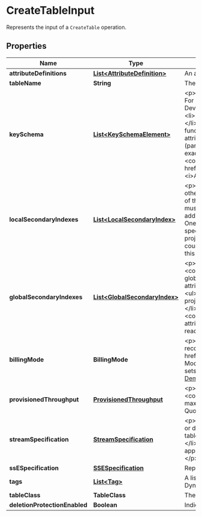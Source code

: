 

# CreateTableInput

Represents the input of a <code>CreateTable</code> operation.

## Properties

| Name | Type | Description | Notes |
|------------ | ------------- | ------------- | -------------|
|**attributeDefinitions** | [**List&lt;AttributeDefinition&gt;**](AttributeDefinition.md) | An array of attributes that describe the key schema for the table and indexes. |  |
|**tableName** | **String** | The name of the table to create. |  |
|**keySchema** | [**List&lt;KeySchemaElement&gt;**](KeySchemaElement.md) | &lt;p&gt;Specifies the attributes that make up the primary key for a table or an index. The attributes in &lt;code&gt;KeySchema&lt;/code&gt; must also be defined in the &lt;code&gt;AttributeDefinitions&lt;/code&gt; array. For more information, see &lt;a href&#x3D;\&quot;https://docs.aws.amazon.com/amazondynamodb/latest/developerguide/DataModel.html\&quot;&gt;Data Model&lt;/a&gt; in the &lt;i&gt;Amazon DynamoDB Developer Guide&lt;/i&gt;.&lt;/p&gt; &lt;p&gt;Each &lt;code&gt;KeySchemaElement&lt;/code&gt; in the array is composed of:&lt;/p&gt; &lt;ul&gt; &lt;li&gt; &lt;p&gt; &lt;code&gt;AttributeName&lt;/code&gt; - The name of this key attribute.&lt;/p&gt; &lt;/li&gt; &lt;li&gt; &lt;p&gt; &lt;code&gt;KeyType&lt;/code&gt; - The role that the key attribute will assume:&lt;/p&gt; &lt;ul&gt; &lt;li&gt; &lt;p&gt; &lt;code&gt;HASH&lt;/code&gt; - partition key&lt;/p&gt; &lt;/li&gt; &lt;li&gt; &lt;p&gt; &lt;code&gt;RANGE&lt;/code&gt; - sort key&lt;/p&gt; &lt;/li&gt; &lt;/ul&gt; &lt;/li&gt; &lt;/ul&gt; &lt;note&gt; &lt;p&gt;The partition key of an item is also known as its &lt;i&gt;hash attribute&lt;/i&gt;. The term \&quot;hash attribute\&quot; derives from the DynamoDB usage of an internal hash function to evenly distribute data items across partitions, based on their partition key values.&lt;/p&gt; &lt;p&gt;The sort key of an item is also known as its &lt;i&gt;range attribute&lt;/i&gt;. The term \&quot;range attribute\&quot; derives from the way DynamoDB stores items with the same partition key physically close together, in sorted order by the sort key value.&lt;/p&gt; &lt;/note&gt; &lt;p&gt;For a simple primary key (partition key), you must provide exactly one element with a &lt;code&gt;KeyType&lt;/code&gt; of &lt;code&gt;HASH&lt;/code&gt;.&lt;/p&gt; &lt;p&gt;For a composite primary key (partition key and sort key), you must provide exactly two elements, in this order: The first element must have a &lt;code&gt;KeyType&lt;/code&gt; of &lt;code&gt;HASH&lt;/code&gt;, and the second element must have a &lt;code&gt;KeyType&lt;/code&gt; of &lt;code&gt;RANGE&lt;/code&gt;.&lt;/p&gt; &lt;p&gt;For more information, see &lt;a href&#x3D;\&quot;https://docs.aws.amazon.com/amazondynamodb/latest/developerguide/WorkingWithTables.html#WorkingWithTables.primary.key\&quot;&gt;Working with Tables&lt;/a&gt; in the &lt;i&gt;Amazon DynamoDB Developer Guide&lt;/i&gt;.&lt;/p&gt; |  |
|**localSecondaryIndexes** | [**List&lt;LocalSecondaryIndex&gt;**](LocalSecondaryIndex.md) | &lt;p&gt;One or more local secondary indexes (the maximum is 5) to be created on the table. Each index is scoped to a given partition key value. There is a 10 GB size limit per partition key value; otherwise, the size of a local secondary index is unconstrained.&lt;/p&gt; &lt;p&gt;Each local secondary index in the array includes the following:&lt;/p&gt; &lt;ul&gt; &lt;li&gt; &lt;p&gt; &lt;code&gt;IndexName&lt;/code&gt; - The name of the local secondary index. Must be unique only for this table.&lt;/p&gt; &lt;p/&gt; &lt;/li&gt; &lt;li&gt; &lt;p&gt; &lt;code&gt;KeySchema&lt;/code&gt; - Specifies the key schema for the local secondary index. The key schema must begin with the same partition key as the table.&lt;/p&gt; &lt;/li&gt; &lt;li&gt; &lt;p&gt; &lt;code&gt;Projection&lt;/code&gt; - Specifies attributes that are copied (projected) from the table into the index. These are in addition to the primary key attributes and index key attributes, which are automatically projected. Each attribute specification is composed of:&lt;/p&gt; &lt;ul&gt; &lt;li&gt; &lt;p&gt; &lt;code&gt;ProjectionType&lt;/code&gt; - One of the following:&lt;/p&gt; &lt;ul&gt; &lt;li&gt; &lt;p&gt; &lt;code&gt;KEYS_ONLY&lt;/code&gt; - Only the index and primary keys are projected into the index.&lt;/p&gt; &lt;/li&gt; &lt;li&gt; &lt;p&gt; &lt;code&gt;INCLUDE&lt;/code&gt; - Only the specified table attributes are projected into the index. The list of projected attributes is in &lt;code&gt;NonKeyAttributes&lt;/code&gt;.&lt;/p&gt; &lt;/li&gt; &lt;li&gt; &lt;p&gt; &lt;code&gt;ALL&lt;/code&gt; - All of the table attributes are projected into the index.&lt;/p&gt; &lt;/li&gt; &lt;/ul&gt; &lt;/li&gt; &lt;li&gt; &lt;p&gt; &lt;code&gt;NonKeyAttributes&lt;/code&gt; - A list of one or more non-key attribute names that are projected into the secondary index. The total count of attributes provided in &lt;code&gt;NonKeyAttributes&lt;/code&gt;, summed across all of the secondary indexes, must not exceed 100. If you project the same attribute into two different indexes, this counts as two distinct attributes when determining the total.&lt;/p&gt; &lt;/li&gt; &lt;/ul&gt; &lt;/li&gt; &lt;/ul&gt; |  [optional] |
|**globalSecondaryIndexes** | [**List&lt;GlobalSecondaryIndex&gt;**](GlobalSecondaryIndex.md) | &lt;p&gt;One or more global secondary indexes (the maximum is 20) to be created on the table. Each global secondary index in the array includes the following:&lt;/p&gt; &lt;ul&gt; &lt;li&gt; &lt;p&gt; &lt;code&gt;IndexName&lt;/code&gt; - The name of the global secondary index. Must be unique only for this table.&lt;/p&gt; &lt;p/&gt; &lt;/li&gt; &lt;li&gt; &lt;p&gt; &lt;code&gt;KeySchema&lt;/code&gt; - Specifies the key schema for the global secondary index.&lt;/p&gt; &lt;/li&gt; &lt;li&gt; &lt;p&gt; &lt;code&gt;Projection&lt;/code&gt; - Specifies attributes that are copied (projected) from the table into the index. These are in addition to the primary key attributes and index key attributes, which are automatically projected. Each attribute specification is composed of:&lt;/p&gt; &lt;ul&gt; &lt;li&gt; &lt;p&gt; &lt;code&gt;ProjectionType&lt;/code&gt; - One of the following:&lt;/p&gt; &lt;ul&gt; &lt;li&gt; &lt;p&gt; &lt;code&gt;KEYS_ONLY&lt;/code&gt; - Only the index and primary keys are projected into the index.&lt;/p&gt; &lt;/li&gt; &lt;li&gt; &lt;p&gt; &lt;code&gt;INCLUDE&lt;/code&gt; - Only the specified table attributes are projected into the index. The list of projected attributes is in &lt;code&gt;NonKeyAttributes&lt;/code&gt;.&lt;/p&gt; &lt;/li&gt; &lt;li&gt; &lt;p&gt; &lt;code&gt;ALL&lt;/code&gt; - All of the table attributes are projected into the index.&lt;/p&gt; &lt;/li&gt; &lt;/ul&gt; &lt;/li&gt; &lt;li&gt; &lt;p&gt; &lt;code&gt;NonKeyAttributes&lt;/code&gt; - A list of one or more non-key attribute names that are projected into the secondary index. The total count of attributes provided in &lt;code&gt;NonKeyAttributes&lt;/code&gt;, summed across all of the secondary indexes, must not exceed 100. If you project the same attribute into two different indexes, this counts as two distinct attributes when determining the total.&lt;/p&gt; &lt;/li&gt; &lt;/ul&gt; &lt;/li&gt; &lt;li&gt; &lt;p&gt; &lt;code&gt;ProvisionedThroughput&lt;/code&gt; - The provisioned throughput settings for the global secondary index, consisting of read and write capacity units.&lt;/p&gt; &lt;/li&gt; &lt;/ul&gt; |  [optional] |
|**billingMode** | **BillingMode** | &lt;p&gt;Controls how you are charged for read and write throughput and how you manage capacity. This setting can be changed later.&lt;/p&gt; &lt;ul&gt; &lt;li&gt; &lt;p&gt; &lt;code&gt;PROVISIONED&lt;/code&gt; - We recommend using &lt;code&gt;PROVISIONED&lt;/code&gt; for predictable workloads. &lt;code&gt;PROVISIONED&lt;/code&gt; sets the billing mode to &lt;a href&#x3D;\&quot;https://docs.aws.amazon.com/amazondynamodb/latest/developerguide/HowItWorks.ReadWriteCapacityMode.html#HowItWorks.ProvisionedThroughput.Manual\&quot;&gt;Provisioned Mode&lt;/a&gt;.&lt;/p&gt; &lt;/li&gt; &lt;li&gt; &lt;p&gt; &lt;code&gt;PAY_PER_REQUEST&lt;/code&gt; - We recommend using &lt;code&gt;PAY_PER_REQUEST&lt;/code&gt; for unpredictable workloads. &lt;code&gt;PAY_PER_REQUEST&lt;/code&gt; sets the billing mode to &lt;a href&#x3D;\&quot;https://docs.aws.amazon.com/amazondynamodb/latest/developerguide/HowItWorks.ReadWriteCapacityMode.html#HowItWorks.OnDemand\&quot;&gt;On-Demand Mode&lt;/a&gt;. &lt;/p&gt; &lt;/li&gt; &lt;/ul&gt; |  [optional] |
|**provisionedThroughput** | [**ProvisionedThroughput**](ProvisionedThroughput.md) | &lt;p&gt;Represents the provisioned throughput settings for a specified table or index. The settings can be modified using the &lt;code&gt;UpdateTable&lt;/code&gt; operation.&lt;/p&gt; &lt;p&gt; If you set BillingMode as &lt;code&gt;PROVISIONED&lt;/code&gt;, you must specify this property. If you set BillingMode as &lt;code&gt;PAY_PER_REQUEST&lt;/code&gt;, you cannot specify this property.&lt;/p&gt; &lt;p&gt;For current minimum and maximum provisioned throughput values, see &lt;a href&#x3D;\&quot;https://docs.aws.amazon.com/amazondynamodb/latest/developerguide/Limits.html\&quot;&gt;Service, Account, and Table Quotas&lt;/a&gt; in the &lt;i&gt;Amazon DynamoDB Developer Guide&lt;/i&gt;.&lt;/p&gt; |  [optional] |
|**streamSpecification** | [**StreamSpecification**](StreamSpecification.md) | &lt;p&gt;The settings for DynamoDB Streams on the table. These settings consist of:&lt;/p&gt; &lt;ul&gt; &lt;li&gt; &lt;p&gt; &lt;code&gt;StreamEnabled&lt;/code&gt; - Indicates whether DynamoDB Streams is to be enabled (true) or disabled (false).&lt;/p&gt; &lt;/li&gt; &lt;li&gt; &lt;p&gt; &lt;code&gt;StreamViewType&lt;/code&gt; - When an item in the table is modified, &lt;code&gt;StreamViewType&lt;/code&gt; determines what information is written to the table&#39;s stream. Valid values for &lt;code&gt;StreamViewType&lt;/code&gt; are:&lt;/p&gt; &lt;ul&gt; &lt;li&gt; &lt;p&gt; &lt;code&gt;KEYS_ONLY&lt;/code&gt; - Only the key attributes of the modified item are written to the stream.&lt;/p&gt; &lt;/li&gt; &lt;li&gt; &lt;p&gt; &lt;code&gt;NEW_IMAGE&lt;/code&gt; - The entire item, as it appears after it was modified, is written to the stream.&lt;/p&gt; &lt;/li&gt; &lt;li&gt; &lt;p&gt; &lt;code&gt;OLD_IMAGE&lt;/code&gt; - The entire item, as it appeared before it was modified, is written to the stream.&lt;/p&gt; &lt;/li&gt; &lt;li&gt; &lt;p&gt; &lt;code&gt;NEW_AND_OLD_IMAGES&lt;/code&gt; - Both the new and the old item images of the item are written to the stream.&lt;/p&gt; &lt;/li&gt; &lt;/ul&gt; &lt;/li&gt; &lt;/ul&gt; |  [optional] |
|**ssESpecification** | [**SSESpecification**](SSESpecification.md) | Represents the settings used to enable server-side encryption. |  [optional] |
|**tags** | [**List&lt;Tag&gt;**](Tag.md) | A list of key-value pairs to label the table. For more information, see &lt;a href&#x3D;\&quot;https://docs.aws.amazon.com/amazondynamodb/latest/developerguide/Tagging.html\&quot;&gt;Tagging for DynamoDB&lt;/a&gt;. |  [optional] |
|**tableClass** | **TableClass** | The table class of the new table. Valid values are &lt;code&gt;STANDARD&lt;/code&gt; and &lt;code&gt;STANDARD_INFREQUENT_ACCESS&lt;/code&gt;. |  [optional] |
|**deletionProtectionEnabled** | **Boolean** | Indicates whether deletion protection is to be enabled (true) or disabled (false) on the table. |  [optional] |



